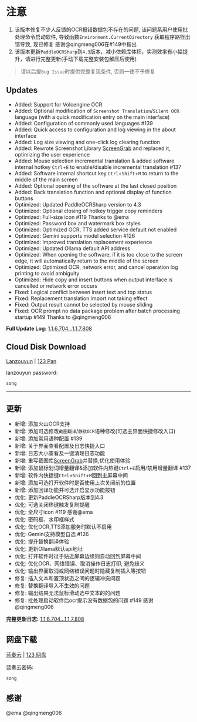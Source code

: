 # 注意

1. 该版本修复不少人反馈的OCR报错数据包不存在的问题, 该问题系用户使用批处理命令启动软件, 导致函数`Environment.CurrentDirectory` 获取程序路径出错导致, 现已修复 感谢@qingmeng006在#149中指出
2. 该版本更新`PaddleOCRSharp`到`4.3`版本，减小依赖库体积，实测效率有小幅提升，请进行完整更新(手动下载完整安装包解压后使用)

> 请以后提`Bug Issue`时提供完整复现条件, 否则一律不予修复

## Updates

- Added: Support for Volcengine OCR
- Added: Optional modification of `Screenshot Translation`/`Silent OCR` language (with a quick modification entry on the main interface)
- Added: Configuration of commonly used languages #139
- Added: Quick access to configuration and log viewing in the about interface
- Added: Log size viewing and one-click log clearing function
- Added: Rewrote Screenshot Library [ScreenGrab](https://github.com/ZGGSONG/ScreenGrab) and replaced it, optimizing the user experience
- Added: Mouse selection incremental translation & added software internal hotkey `Ctrl`+`E` to enable/disable incremental translation #137
- Added: Software internal shortcut key `Ctrl`+`Shift`+`M` to return to the middle of the main screen
- Added: Optional opening of the software at the last closed position
- Added: Back translation function and optional display of function buttons
- Optimized: Updated PaddleOCRSharp version to 4.3
- Optimized: Optional closing of hotkey trigger copy reminders
- Optimized: Full-size icon #119 Thanks to @ema
- Optimized: Password box and watermark box styles
- Optimized: Optimized OCR, TTS added service default not enabled
- Optimized: Gemini supports model selection #126
- Optimized: Improved translation replacement experience
- Optimized: Updated Ollama default API address
- Optimized: When opening the software, if it is too close to the screen edge, it will automatically return to the middle of the screen
- Optimized: Optimized OCR, network error, and cancel operation log printing to avoid ambiguity
- Optimized: Hide copy and insert buttons when output interface is cancelled or network error occurs
- Fixed: Logical conflict between insert text and top status
- Fixed: Replacement translation import not taking effect
- Fixed: Output result cannot be selected by mouse sliding
- Fixed: OCR prompt no data package problem after batch processing startup #149 Thanks to @qingmeng006


**Full Update Log:** [1.1.6.704...1.1.7.808](https://github.com/ZGGSONG/STranslate/compare/1.1.6.704...1.1.7.808)

## Cloud Disk Download

[Lanzouyun](https://zggsong.lanzoub.com/b02qrag7sd) | [123 Pan](https://www.123pan.com/s/AxlRjv-OuVmA.html)

lanzouyun password: 
```txt
song
```

---

## 更新

- 新增: 添加火山OCR支持
- 新增: 添加可选修改`截图翻译`/`静默OCR`语种修改(可选主界面快捷修改入口)
- 新增: 添加常用语种配置 #139
- 新增: 关于界面查看配置及日志快捷入口
- 新增: 日志大小查看及一键清理日志功能
- 新增: 重写截图库[ScreenGrab](https://github.com/ZGGSONG/ScreenGrab)并替换,优化使用体验
- 新增: 添加鼠标划词增量翻译&添加软件内热键`Ctrl`+`E`启用/禁用增量翻译 #137
- 新增: 软件内快捷键`Ctrl`+`Shift`+`M`回到主屏幕中间
- 新增: 添加可选打开软件时是否使用上次关闭前的位置
- 新增: 添加回译功能并可选开启显示功能按钮
- 优化: 更新PaddleOCRSharp版本到4.3
- 优化: 可选关闭热键触发复制提醒
- 优化: 全尺寸icon #119 感谢@ema
- 优化: 密码框、水印框样式
- 优化: 优化OCR,TTS添加服务时默认不启用
- 优化: Gemini支持模型自选 #126
- 优化: 提升替换翻译体验
- 优化: 更新Ollama默认api地址
- 优化: 打开软件时过于贴近屏幕边缘则自动回到屏幕中间
- 优化: 优化OCR、网络错误、取消操作日志打印, 避免歧义
- 优化: 输出界面取消或网络错误问题时隐藏复制插入等按钮
- 修复: 插入文本和置顶状态之间的逻辑冲突问题
- 修复: 替换翻译导入不生效的问题
- 修复: 输出结果无法鼠标滑动选中文本的的问题
- 修复: 批处理启动软件后ocr提示没有数据包的问题 #149 感谢@qingmeng006

**完整更新日志:** [1.1.6.704...1.1.7.808](https://github.com/ZGGSONG/STranslate/compare/1.1.6.704...1.1.7.808)

## 网盘下载

[蓝奏云](https://zggsong.lanzoub.com/b02qrag7sd) | [123 网盘](https://www.123pan.com/s/AxlRjv-OuVmA.html)

蓝奏云密码: 
```txt
song
```

## 感谢

@ema
@qingmeng006
